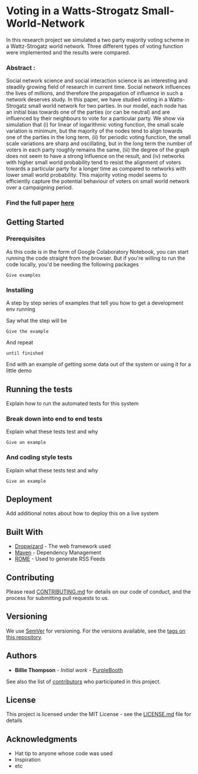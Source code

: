 # Voting in a Watts-Strogatz Small-World-Network

In this research project we simulated a two party majority voting scheme in a Wattz-Strogatz world network. Three different types of voting function were implemented and the results were compared.

### Abstract :
Social network science and social interaction science is an interesting and steadily growing field of
research in current time. Social network influences the lives of millions, and therefore the propagation of influence
in such a network deserves study. In this paper, we have studied voting in a Watts-Strogatz small world network for
two parties. In our model, each node has an initial bias towards one of the parties (or can be neutral) and are
influenced by their neighbours to vote for a particular party. We show via simulation that (i) for linear of logarithmic
voting function, the small scale variation is minimum, but the majority of the nodes tend to align towards one of the
parties in the long term, (ii) for periodic voting function, the small scale variations are sharp and oscillating, but in
the long term the number of voters in each party roughly remains the same, (iii) the degree of the graph does not
seem to have a strong influence on the result, and (iv) networks with higher small world probability tend to resist the
alignment of voters towards a particular party for a longer time as compared to networks with lower small world
probability. This majority voting model seems to efficiently capture the potential behaviour of voters on small world
network over a campaigning period.

### Find the full paper [here](https://link.springer.com/chapter/10.1007/978-981-15-7834-2_31)

## Getting Started


### Prerequisites

As this code is in the form of Google Colaboratory Notebook, you can start running the code straight from the browser. But if you're willing to run the code locally, you'd be needing the following packages
```
Give examples
```

### Installing

A step by step series of examples that tell you how to get a development env running

Say what the step will be

```
Give the example
```

And repeat

```
until finished
```

End with an example of getting some data out of the system or using it for a little demo

## Running the tests

Explain how to run the automated tests for this system

### Break down into end to end tests

Explain what these tests test and why

```
Give an example
```

### And coding style tests

Explain what these tests test and why

```
Give an example
```

## Deployment

Add additional notes about how to deploy this on a live system

## Built With

* [Dropwizard](http://www.dropwizard.io/1.0.2/docs/) - The web framework used
* [Maven](https://maven.apache.org/) - Dependency Management
* [ROME](https://rometools.github.io/rome/) - Used to generate RSS Feeds

## Contributing

Please read [CONTRIBUTING.md](https://gist.github.com/PurpleBooth/b24679402957c63ec426) for details on our code of conduct, and the process for submitting pull requests to us.

## Versioning

We use [SemVer](http://semver.org/) for versioning. For the versions available, see the [tags on this repository](https://github.com/your/project/tags). 

## Authors

* **Billie Thompson** - *Initial work* - [PurpleBooth](https://github.com/PurpleBooth)

See also the list of [contributors](https://github.com/your/project/contributors) who participated in this project.

## License

This project is licensed under the MIT License - see the [LICENSE.md](LICENSE.md) file for details

## Acknowledgments

* Hat tip to anyone whose code was used
* Inspiration
* etc
